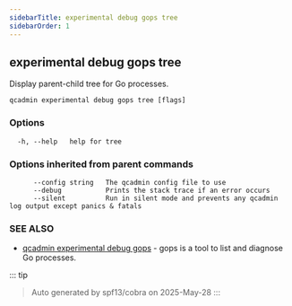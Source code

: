 ```yaml
---
sidebarTitle: experimental debug gops tree
sidebarOrder: 1
---
```


## experimental debug gops tree

Display parent-child tree for Go processes.

```
qcadmin experimental debug gops tree [flags]
```

### Options

```
  -h, --help   help for tree
```

### Options inherited from parent commands

```
      --config string   The qcadmin config file to use
      --debug           Prints the stack trace if an error occurs
      --silent          Run in silent mode and prevents any qcadmin log output except panics & fatals
```

### SEE ALSO

* [qcadmin experimental debug gops](experimental_debug_gops.md)	 - gops is a tool to list and diagnose Go processes.

::: tip
>Auto generated by spf13/cobra on 2025-May-28
:::